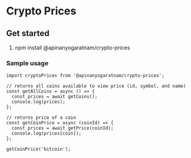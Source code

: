 # Crypto Prices

## Get started
1. npm install @apinanyogaratnam/crypto-prices

### Sample usage
```
import cryptoPrices from '@apinanyogaratnam/crypto-prices';

// returns all coins available to view price (id, symbol, and name)
const getAllCoins = async () => {
  const prices = await getCoins();
  console.log(prices);
};

// returns price of a coin
const getCoinPrice = async (coinId) => {
  const prices = await getPrice(coinId);
  console.log(prices[coin]);
};

getCoinPrice('bitcoin');
```

